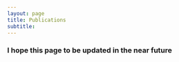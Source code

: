 ```yaml
---
layout: page
title: Publications
subtitle: 
---
```

### I hope this page to be updated in the near future
